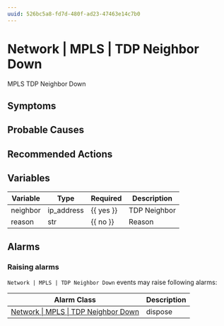 ```yaml
---
uuid: 526bc5a8-fd7d-480f-ad23-47463e14c7b0
---
```

# Network | MPLS | TDP Neighbor Down

MPLS TDP Neighbor Down

## Symptoms

## Probable Causes

## Recommended Actions

## Variables

Variable | Type | Required | Description
--- | --- | --- | ---
neighbor | ip_address | {{ yes }} | TDP Neighbor
reason | str | {{ no }} | Reason

## Alarms

### Raising alarms

`Network | MPLS | TDP Neighbor Down` events may raise following alarms:

Alarm Class | Description
--- | ---
[Network \| MPLS \| TDP Neighbor Down](../../../alarm-classes/network/mpls/tdp-neighbor-down.md) | dispose
